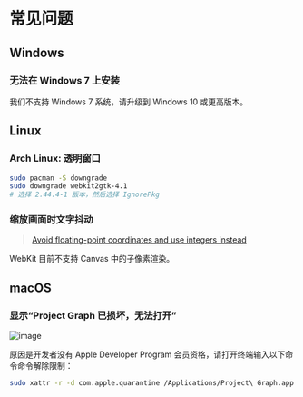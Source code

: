 # 常见问题

## Windows

### 无法在 Windows 7 上安装

我们不支持 Windows 7 系统，请升级到 Windows 10 或更高版本。

## Linux

### Arch Linux: 透明窗口

```bash
sudo pacman -S downgrade
sudo downgrade webkit2gtk-4.1
# 选择 2.44.4-1 版本，然后选择 IgnorePkg
```

### 缩放画面时文字抖动

> [Avoid floating-point coordinates and use integers instead](https://developer.mozilla.org/en-US/docs/Web/API/Canvas_API/Tutorial/Optimizing_canvas#avoid_floating-point_coordinates_and_use_integers_instead)

WebKit 目前不支持 Canvas 中的子像素渲染。

## macOS

### 显示“Project Graph 已损坏，无法打开”

![image](https://s2.loli.net/2024/12/14/1YmknvPljQyR98U.png)

原因是开发者没有 Apple Developer Program 会员资格，请打开终端输入以下命令命令解除限制：

```bash
sudo xattr -r -d com.apple.quarantine /Applications/Project\ Graph.app
```
